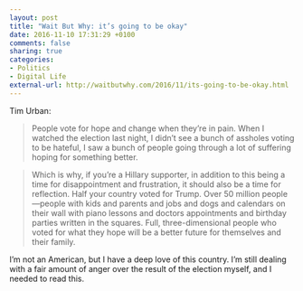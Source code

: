 ```yaml
---
layout: post
title: "Wait But Why: it’s going to be okay"
date: 2016-11-10 17:31:29 +0100
comments: false
sharing: true
categories: 
- Politics
- Digital Life
external-url: http://waitbutwhy.com/2016/11/its-going-to-be-okay.html
---
```


Tim Urban: 

> People vote for hope and change when they’re in pain. When I watched the election last night, I didn’t see a bunch of assholes voting to be hateful, I saw a bunch of people going through a lot of suffering hoping for something better.

> Which is why, if you’re a Hillary supporter, in addition to this being a time for disappointment and frustration, it should also be a time for reflection. Half your country voted for Trump. Over 50 million people—people with kids and parents and jobs and dogs and calendars on their wall with piano lessons and doctors appointments and birthday parties written in the squares. Full, three-dimensional people who voted for what they hope will be a better future for themselves and their family.

I’m not an American, but I have a deep love of this country. I’m still dealing with a fair amount of anger over the result of the election myself, and I needed to read this.